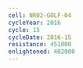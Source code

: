 ```yaml
---
cell: NR02-GOLF-04
cycleYear: 2016
cycle: 15
cycleDate: 2016-15
resistance: 451000
enlightened: 402000
---
```

